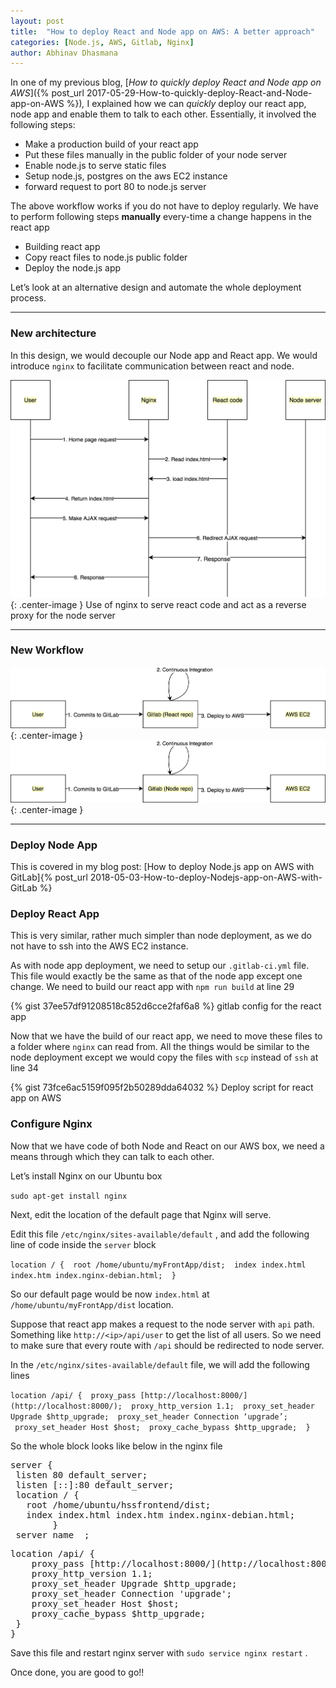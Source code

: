 ```yaml
---
layout: post
title:  "How to deploy React and Node app on AWS: A better approach"
categories: [Node.js, AWS, Gitlab, Nginx]
author: Abhinav Dhasmana
---
```


In one of my previous blog, [_How to quickly deploy React and Node app on AWS_]({% post_url 2017-05-29-How-to-quickly-deploy-React-and-Node-app-on-AWS %})_,_ I explained how we can _quickly_ deploy our react app, node app and enable them to talk to each other. Essentially, it involved the following steps:

*   Make a production build of your react app
*   Put these files manually in the public folder of your node server
*   Enable node.js to serve static files
*   Setup node.js, postgres on the aws EC2 instance
*   forward request to port 80 to node.js server

The above workflow works if you do not have to deploy regularly. We have to perform following steps **manually** every-time a change happens in the react app

*   Building react app
*   Copy react files to node.js public folder
*   Deploy the node.js app

Let’s look at an alternative design and automate the whole deployment process.

* * *

### New architecture

In this design, we would decouple our Node app and React app. We would introduce `nginx` to facilitate communication between react and node.

![](/images/blog/deploy-gitlab/gitlab1.png){: .center-image } Use of nginx to serve react code and act as a reverse proxy for the node server

* * *

### **New Workflow**

![](/images/blog/deploy-gitlab/gitlab2.png){: .center-image }
![](/images/blog/deploy-gitlab/gitlab3.png){: .center-image }

* * *

### **Deploy Node App**

This is covered in my blog post: [How to deploy Node.js app on AWS with GitLab]{% post_url 2018-05-03-How-to-deploy-Nodejs-app-on-AWS-with-GitLab %}
### Deploy React App

This is very similar, rather much simpler than node deployment, as we do not have to ssh into the AWS EC2 instance.

As with node app deployment, we need to setup our `.gitlab-ci.yml` file. This file would exactly be the same as that of the node app except one change. We need to build our react app with `npm run build` at line 29

{% gist 37ee57df91208518c852d6cce2faf6a8 %} gitlab config for the react app

Now that we have the build of our react app, we need to move these files to a folder where `nginx` can read from. All the things would be similar to the node deployment except we would copy the files with `scp` instead of `ssh` at line 34

{% gist 73fce6ac5159f095f2b50289dda64032 %} Deploy script for react app on AWS

### Configure Nginx

Now that we have code of both Node and React on our AWS box, we need a means through which they can talk to each other.

Let’s install Nginx on our Ubuntu box

`sudo apt-get install nginx`

Next, edit the location of the default page that Nginx will serve.

Edit this file `/etc/nginx/sites-available/default` , and add the following line of code inside the `server` block

`location / {
 root /home/ubuntu/myFrontApp/dist;
 index index.html index.htm index.nginx-debian.html;
 }`

So our default page would be now `index.html` at `/home/ubuntu/myFrontApp/dist` location.

Suppose that react app makes a request to the node server with `api` path. Something like `http://<ip>/api/user` to get the list of all users. So we need to make sure that every route with `/api` should be redirected to node server.

In the `/etc/nginx/sites-available/default` file, we will add the following lines

`location /api/ {
 proxy_pass [http://localhost:8000/](http://localhost:8000/);
 proxy_http_version 1.1;
 proxy_set_header Upgrade $http_upgrade;
 proxy_set_header Connection ‘upgrade’;
 proxy_set_header Host $host;
 proxy_cache_bypass $http_upgrade;
 }`

So the whole block looks like below in the nginx file

<pre name="77c1" id="77c1" class="graf graf--pre graf-after--p">server {
 listen 80 default_server;
 listen [::]:80 default_server;
 location / {
   root /home/ubuntu/hssfrontend/dist;
   index index.html index.htm index.nginx-debian.html;
        }
 server_name _;</pre>

<pre name="34a5" id="34a5" class="graf graf--pre graf-after--pre">location /api/ {
    proxy_pass [http://localhost:8000/](http://localhost:8000/);
    proxy_http_version 1.1;
    proxy_set_header Upgrade $http_upgrade;
    proxy_set_header Connection 'upgrade';
    proxy_set_header Host $host;
    proxy_cache_bypass $http_upgrade;
 }
}</pre>

Save this file and restart nginx server with `sudo service nginx restart` .

Once done, you are good to go!!